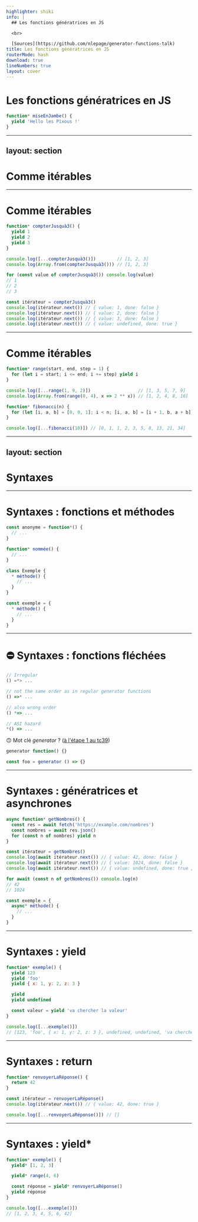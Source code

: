```yaml
---
highlighter: shiki
info: |
  ## Les fonctions génératrices en JS

  <br>

  [Sources](https://github.com/nlepage/generator-functions-talk)
title: Les fonctions génératrices en JS
routerMode: hash
download: true
lineNumbers: true
layout: cover
---
```


# Les fonctions génératrices en JS

```js
function* miseEnJambe() {
  yield 'Hello les Pixous !'
}
```

<style>
code {
  @apply text-lg
}
</style>

<!--
## Plan
 - Comme itérables
 - Les syntaxes (fonctions/méthodes, fonctions/méthodes asynchrones, yield, yield*)
 - Les générateurs
 - Comme code (défaut: contamination comme async/await)
 - Les runners/schedulers (task.js, co, redux-saga, effection, cuillere!)
 - Aller plus loin (effets algébriques)
-->

---
layout: section
---

# Comme itérables

---

# Comme itérables

```js {1-5|1-5,7-8|1-5,10-13|1-5,15-19|all}
function* compterJusquà3() {
  yield 1
  yield 2
  yield 3
}

console.log([...compterJusquà3()])        // [1, 2, 3]
console.log(Array.from(compterJusquà3())) // [1, 2, 3]

for (const value of compterJusquà3()) console.log(value)
// 1
// 2
// 3

const itérateur = compterJusquà3()
console.log(itérateur.next()) // { value: 1, done: false }
console.log(itérateur.next()) // { value: 2, done: false }
console.log(itérateur.next()) // { value: 3, done: false }
console.log(itérateur.next()) // { value: undefined, done: true }
```

---

# Comme itérables

```js {-6|8-|all}
function* range(start, end, step = 1) {
  for (let i = start; i <= end; i += step) yield i
}

console.log([...range(1, 9, 2)])                  // [1, 3, 5, 7, 9]
console.log(Array.from(range(0, 4), x => 2 ** x)) // [1, 2, 4, 8, 16]

function* fibonacci(n) {
  for (let [i, a, b] = [0, 0, 1]; i < n; [i, a, b] = [i + 1, b, a + b]) yield a
}

console.log([...fibonacci(10)]) // [0, 1, 1, 2, 3, 5, 8, 13, 21, 34]
```

<style>
code {
  @apply text-base
}
</style>

---
layout: section
---

# Syntaxes

---

# Syntaxes : fonctions et méthodes

```js {1-3|5-7|9-13|15-19|all}
const anonyme = function*() {
  // ...
}

function* nommée() {
  // ...
}

class Exemple {
  * méthode() {
    // ...
  }
}

const exemple = {
  * méthode() {
    // ...
  }
}
```

---

# ⛔ Syntaxes : fonctions fléchées

```js
// Irregular
() =*> ...

// not the same order as in regular generator functions
() =>* ...

// also wrong order
() *=> ...

// ASI hazard
*() => ...
```

🙃 Mot clé *generator* ? ([à l'étape 1 au tc39](https://github.com/tc39/proposal-generator-arrow-functions)) 

```js
generator function() {}

const foo = generator () => {}
```

---

# Syntaxes : génératrices et asynchrones

```js {-5|2-3|4|7-10|12-14|16-|all}
async function* getNombres() {
  const res = await fetch('https://example.com/nombres')
  const nombres = await res.json()
  for (const n of nombres) yield n
}

const itérateur = getNombres()
console.log(await itérateur.next()) // { value: 42, done: false }
console.log(await itérateur.next()) // { value: 1024, done: false }
console.log(await itérateur.next()) // { value: undefined, done: true }

for await (const n of getNombres()) console.log(n)
// 42
// 1024

const exemple = {
  async* méthode() {
    // ...
  }
}
```

---

# Syntaxes : yield

```js {-10|2-4|6-7|9|12-|all}
function* exemple() {
  yield 123
  yield 'foo'
  yield { x: 1, y: 2, z: 3 }

  yield
  yield undefined

  const valeur = yield 'va chercher la valeur'
}

console.log([...exemple()])
// [123, 'foo', { x: 1, y: 2, z: 3 }, undefined, undefined, 'va chercher la valeur']
```

<style>
code {
  @apply text-base
}
</style>

---

# Syntaxes : return

```js {-3|5-6|8|all}
function* renvoyerLaRéponse() {
  return 42
}

const itérateur = renvoyerLaRéponse()
console.log(itérateur.next()) // { value: 42, done: true }

console.log([...renvoyerLaRéponse()]) // []
```

<style>
code {
  @apply text-lg
}
</style>

---

# Syntaxes : yield*

```js {-8|2|4|6-7|10-|all}
function* exemple() {
  yield* [1, 2, 3]

  yield* range(4, 6)

  const réponse = yield* renvoyerLaRéponse()
  yield réponse
}

console.log([...exemple()])
// [1, 2, 3, 4, 5, 6, 42]
```

<style>
code {
  @apply text-lg
}
</style>
